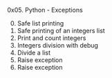 0x05. Python - Exceptions

0. Safe list printing
1. Safe printing of an integers list
2. Print and count integers
3. Integers division with debug
4. Divide a list
5. Raise exception
5. Raise exception
